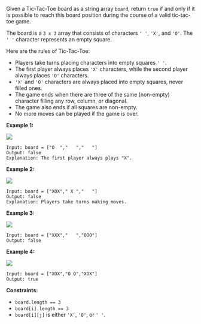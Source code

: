 Given a Tic-Tac-Toe board as a string array `board`, return `true` if and only
if it is possible to reach this board position during the course of a valid
tic-tac-toe game.

The board is a `3 x 3` array that consists of characters `' '`, `'X'`, and
`'O'`. The `' '` character represents an empty square.

Here are the rules of Tic-Tac-Toe:

  * Players take turns placing characters into empty squares `' '`.
  * The first player always places `'X'` characters, while the second player always places `'O'` characters.
  * `'X'` and `'O'` characters are always placed into empty squares, never filled ones.
  * The game ends when there are three of the same (non-empty) character filling any row, column, or diagonal.
  * The game also ends if all squares are non-empty.
  * No more moves can be played if the game is over.



**Example 1:**

![](https://assets.leetcode.com/uploads/2021/05/15/tictactoe1-grid.jpg)

    
    
    Input: board = ["O  ","   ","   "]
    Output: false
    Explanation: The first player always plays "X".
    

**Example 2:**

![](https://assets.leetcode.com/uploads/2021/05/15/tictactoe2-grid.jpg)

    
    
    Input: board = ["XOX"," X ","   "]
    Output: false
    Explanation: Players take turns making moves.
    

**Example 3:**

![](https://assets.leetcode.com/uploads/2021/05/15/tictactoe3-grid.jpg)

    
    
    Input: board = ["XXX","   ","OOO"]
    Output: false
    

**Example 4:**

![](https://assets.leetcode.com/uploads/2021/05/15/tictactoe4-grid.jpg)

    
    
    Input: board = ["XOX","O O","XOX"]
    Output: true
    



**Constraints:**

  * `board.length == 3`
  * `board[i].length == 3`
  * `board[i][j]` is either `'X'`, `'O'`, or `' '`.

